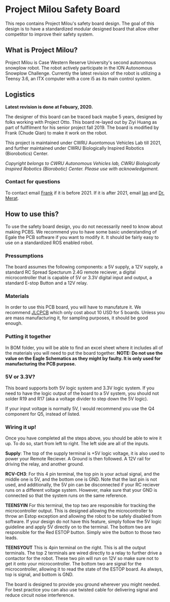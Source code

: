 # Project Milou Safety Board
This repo contains Project Milou's safety board design. The goal of this design is to have a standardized modular designed board that allow other competitor to improve their safety system.

## What is Project Milou?
Project Milou is Case Western Reserve University's second autonomous snowplow robot. The robot actively participate in the ION Autonomous Snowplow Challenge. Currently the latest revision of the robot is utilizing a Teensy 3.6, an ITX computer with a core i5 as its main control system.

## Logistics

**Latest revision is done at Febuary, 2020.**

The designer of this board can be traced back maybe 5 years, designed by folks working with Project Otto. This board re-layed out by Ziyi Huang as part of fullfilment for his senior project fall 2019. The board is modified by Frank (Chude Qian) to make it work on the robot. 

This project is maintained under CWRU Auontomous Vehicles Lab till 2021, and further maintained under CWRU Biologically Inspired Robotics (Biorobotics) Center. 

*Copyright belongs to CWRU Autonomous Vehicles lab, CWRU Biologically Inspired Robotics (Biorobotic) Center. Please use with acknowledgement.*

### Contact for questions
To contact email [Frank](mailto:cxq41@case.edu) if it is before 2021. If it is after 2021, email [Ian](mailto:ija2@case.edu) and [Dr. Merat](mailto:flm@case.edu). 

## How to use this?
To use the safety board design, you do not necessarily need to know about making PCBS. We recommend you to have some basic understanding of Egale the PCB software if you want to modify it. It should be fairly easy to use on a standardized ROS enabled robot.


### Pressumptions
The board assumes the following components: a 5V supply, a 12V supply, a standard RC Spread Specturum 2.4G remote reciever, a digital microcontroller that is capable of 5V or 3.3V digital input and output, a standard E-stop Button and a 12V relay.

### Materials
In order to use this PCB board, you will have to manufature it. We recommend [JLCPCB](https://jlcpcb.com/) which only cost about 10 USD for 5 boards. Unless you are mass manufacturing it, for sampling purposes, it should be good enough.

### Putting it together
In BOM folder, you will be able to find an excel sheet where it includes all of the materials you will need to put the board together. **NOTE: Do not use the value on the Eagle Schematics as they might by faulty. It is only used for manufacturing the PCB purpose.**

### 5V or 3.3V?
This board supports both 5V logic system and 3.3V logic system. If you need to have the logic output of the board to a 5V system, you should not solder R19 and R17 (aka a voltage divider to step down the 5V logic).

If your input voltage is normally 5V, I would recommend you use the Q4 component for Q5, instead of listed.

### Wiring it up!
Once you have completed all the steps above, you should be able to wire it up. To do so, start from left to right. The left side are all of the inputs.

**Supply**: The top of the supply terminal is +5V logic voltage, it is also used to power your Remote Reciever. A Ground is then followed. A 12V rail for driving the relay, and another ground.

**RCV-CH3**: For this 4 pin terminal, the top pin is your actual signal, and the middle one is 5V, and the bottom one is GND. Note that the last pin is not used, and additionally, the 5V pin can be disconnected if your RC reciever runs on a different voltage system. However, make sure that your GND is connected so that the system runs on the same reference.

**TEENSYIN** For this terminal, the top two are responsible for tracking the microcontroller output. This is designed allowing the microcontroller to throw an Estop exception and allowing the robot to be safely disabled from software. If your design do not have this feature, simply follow the 5V logic guideline and apply 5V directly on to the terminal. The bottom two are responsible for the Red ESTOP button. Simply wire the button to those two leads.

**TEENSYOUT** This is 4pin terminal on the right. This is all the output terminals. The top 2 terminals are wired directly to a relay to further drive a contactor for the robot. These two pin will run on 12V so make sure not to get it onto your microcontroller. The bottom two are signal for the microcontroller, allowing it to read the state of the ESTOP board. As always, top is signal, and bottom is GND. 

The board is designed to provide you ground wherever you might needed. For best practice you can also use twisted cable for delivering signal and reduce circuit noise interference.


